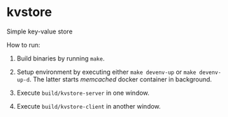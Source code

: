# kvstore
Simple key-value store

How to run:

1. Build binaries by running `make`.

2. Setup environment by executing either `make devenv-up` or `make devenv-up-d`. The latter starts *memcached* docker container in background.

3. Execute `build/kvstore-server` in one window.

4. Execute `build/kvstore-client` in another window.